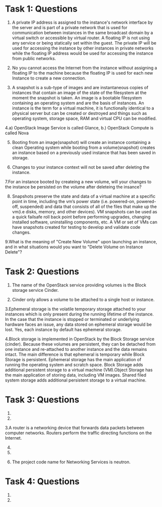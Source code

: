 # Task 1: Questions
1. A private IP address is assigned to the instance's network interface by the server and is part of a private network that is used for communication between instances in the same broadcast domain by a virtual switch or accessible by virtual router. A floating IP is not using any service or being statically set within the guest. The private IP will be used for accessing the instance by other instances in private networks while the floating IP address would be used for accessing the instance from public networks.

2. No you cannot access the Internet from the instance without assigning a floating IP to the machine because the floating IP is used for each new Instance to create a new connection.

3. A snapshot is a sub-type of images and are instantaneous copies of instances that contain an image of the state of the filesystem at the moment the snapshot is taken. An image is a bootable filesystem containing an operating system and are the basis of instances. An instance is the term for a virtual machine, it is functionally identical to a physical server but can be created or destroyed and things such as operating system, storage space, RAM and virtual CPU can be modified.

4.a) OpenStack Image Service is called Glance, b.) OpenStack Compute is called Nova

5. Booting from an image(snapshot) will create an instance containing a clean Operating system while booting from a volume(snapshot) creates an instance based on a previously used instance that has been saved in storage.

6. Changes to your instance context will not be saved after deleting the instance.

7.For an instance booted by createing a new volume, will your changes to the instance be persisted on the volume after deleteing the insance?

8. Snapshots preserve the state and data of a virtual machine at a specific point in time, including the vm’s power state (i.e. powered-on, powered-off, suspended) and data that consists of all of the files that make up the vm(i.e disks, memory, and other devices). VM snapshots can be used as a quick failsafe roll back point before performing upgrades, changing installed software, uninstalling components, etc. A VM or set of VMs can have snapshots created for testing to develop and validate code changes.

9.What is the meaning of "Create New Volume" upon launching an instance, and in what situations would you want to "Delete Volume on Instance Delete"?

# Task 2: Questions
1. The name of the OpenStack service providing volumes is the Block storage service Cinder.

2. Cinder only allows a volume to be attached to a single host or instance.

3.Ephemeral storage is the volatile temporary storage attached to your instances which is only present during the running lifetime of the instance. In the case that the instance is stopped or terminated or underlying hardware faces an issue, any data stored on ephemeral storage would be lost. Yes, each instance by default has ephemeral storage.

4.Block storage is implemented in OpenStack by the Block Storage service (cinder). Because these volumes are persistent, they can be detached from one instance and re-attached to another instance and the data remains intact. The main difference is that ephemeral is temporary while Block Storage is persistent. Ephemeral storage has the main application of running the operating system and scratch space. Block Storage adds additional persistent storage to a virtual machine (VM).Object Storage has the main application of storing data, including VM images. Shared filed system storage adds additional persistent storage to a virtual machine.

# Task 3: Questions 
1.
2.
3.A router is a networking device that forwards data packets between computer networks. Routers perform the traffic directing functions on the Internet. 

4.
5.

6. The project code name for Networking Services is neutron.
# Task 4: Questions

1.
2.




